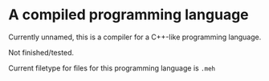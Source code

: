 # A compiled programming language

Currently unnamed, this is a compiler for a C++-like programming language.

Not finished/tested.

Current filetype for files for this programming language is `.meh`
